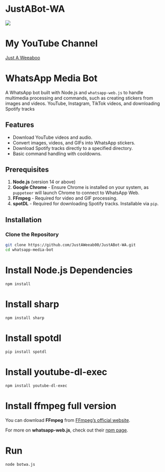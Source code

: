 # JustABot-WA

![](https://github.com/user-attachments/assets/3106fe84-b505-4c46-a4af-6388e32a0605)

# My YouTube Channel
[Just A Weeaboo](https://www.youtube.com/@JustAWeeaboo)


# WhatsApp Media Bot

A WhatsApp bot built with Node.js and `whatsapp-web.js` to handle multimedia processing and commands, such as creating stickers from images and videos. YouTube, Instagram, TikTok videos, and downloading Spotify tracks

## Features
- Download YouTube videos and audio.
- Convert images, videos, and GIFs into WhatsApp stickers.
- Download Spotify tracks directly to a specified directory.
- Basic command handling with cooldowns.

## Prerequisites

1. **Node.js** (version 14 or above)
2. **Google Chrome** - Ensure Chrome is installed on your system, as `puppeteer` will launch Chrome to connect to WhatsApp Web.
3. **FFmpeg** - Required for video and GIF processing.
4. **spotDL** - Required for downloading Spotify tracks. Installable via `pip`.

## Installation

### Clone the Repository

```bash
git clone https://github.com/JustAWeeab00/JustABot-WA.git
cd whatsapp-media-bot
```
# Install Node.js Dependencies
```
npm install
```
# Install sharp
```
npm install sharp
```
# Install spotdl
```
pip install spotdl
```
# Install youtube-dl-exec
```
npm install youtube-dl-exec
```
# Install ffmpeg full version

You can download **FFmpeg** from [FFmpeg’s official website](https://ffmpeg.org/download.html).

For more on **whatsapp-web.js**, check out their [npm page](https://www.npmjs.com/package/whatsapp-web.js).


# Run
```
node botwa.js
```
